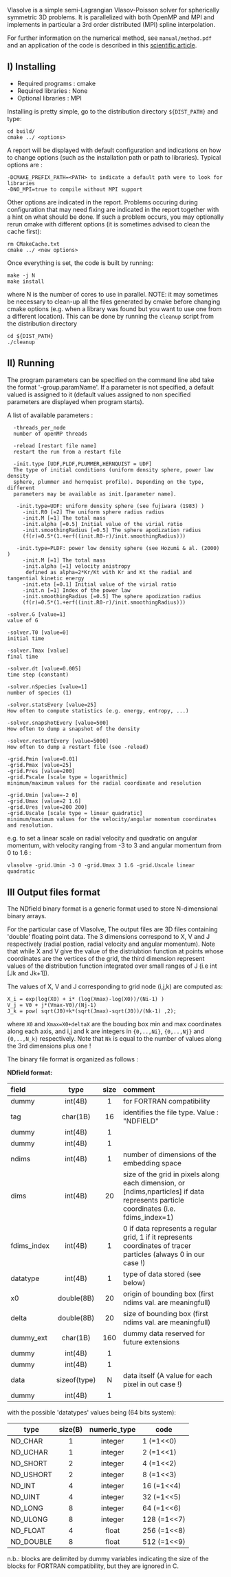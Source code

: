 Vlasolve is a simple semi-Lagrangian Vlasov-Poisson solver for spherically symmetric 3D problems. It is parallelized with both OpenMP and MPI and implements in particular a 3rd order distributed (MPI) spline interpolation. 

For further information on the numerical method, see `manual/method.pdf` and an application of the code is described in this [scientific article](http://adsabs.harvard.edu/abs/2015MNRAS.450.3724C).

I) Installing
-------------

 - Required programs : cmake
 - Required libraries : None
 - Optional libraries : MPI

Installing is pretty simple, go to the distribution directory `${DIST_PATH}` and type:

    cd build/
    cmake ../ <options>

A report will be displayed with default configuration and indications on how to change options (such as the installation path or path to libraries). Typical options are :

    -DCMAKE_PREFIX_PATH=<PATH> to indicate a default path were to look for libraries
    -DNO_MPI=true to compile without MPI support

Other options are indicated in the report. Problems occuring during configuration that may need fixing are indicated in the report together with a hint on what should be done. If such a problem occurs, you may optionally rerun cmake with different options (it is sometimes advised to clean the cache first):

    rm CMakeCache.txt
    cmake ../ <new options>

Once everything is set, the code is built by running:

    make -j N
    make install

where N is the number of cores to use in parallel.
NOTE: it may sometimes be necessary to clean-up all the files generated by cmake before changing cmake options (e.g. when a library was found but you want to use one from a different location). This can be done by running the `cleanup` script from the distribution directory

    cd ${DIST_PATH}
    ./cleanup


II) Running
--------------
The program parameters can be specified on the command line abd take the format '-group.paramName'. If a parameter is not specified, a default valued is assigned to it (default values assigned to non specified parameters are displayed when program starts).

A list of available parameters :

      -threads_per_node
      number of openMP threads

      -reload [restart file name]
      restart the run from a restart file

      -init.type [UDF,PLDF,PLUMMER,HERNQUIST = UDF]
      The type of initial conditions (uniform density sphere, power law density
      sphere, plummer and hernquist profile). Depending on the type, different
      parameters may be available as init.[parameter name].

       -init.type=UDF: uniform density sphere (see fujiwara (1983) )
         -init.R0 [=2] The uniform sphere radius radius
         -init.M [=1] The total mass
         -init.alpha [=0.5] Initial value of the virial ratio
         -init.smoothingRadius [=0.5] The sphere apodization radius 
         (f(r)=0.5*(1.+erf((init.R0-r)/init.smoothingRadius)))

       -init.type=PLDF: power low density sphere (see Hozumi & al. (2000) )
         -init.M [=1] The total mass
         -init.alpha [=1] velocity anistropy
          defined as alpha=2*Kr/Kt with Kr and Kt the radial and tangential kinetic energy
         -init.eta [=0.1] Initial value of the virial ratio
         -init.n [=1] Index of the power law
         -init.smoothingRadius [=0.5] The sphere apodization radius 
         (f(r)=0.5*(1.+erf((init.R0-r)/init.smoothingRadius)))

    -solver.G [value=1]
    value of G

    -solver.T0 [value=0]
    initial time

    -solver.Tmax [value]
    final time

    -solver.dt [value=0.005]
    time step (constant)

    -solver.nSpecies [value=1]
    number of species (1)

    -solver.statsEvery [value=25]
    How often to compute statistics (e.g. energy, entropy, ...)

    -solver.snapshotEvery [value=500]
    How often to dump a snapshot of the density

    -solver.restartEvery [value=5000]
    How often to dump a restart file (see -reload)

    -grid.Pmin [value=0.01]
    -grid.Pmax [value=25]
    -grid.Pres [value=200] 
    -grid.Pscale [scale type = logarithmic] 
    minimum/maximum values for the radial coordinate and resolution

    -grid.Umin [value=-2 0]
    -grid.Umax [value=2 1.6]
    -grid.Ures [value=200 200]
    -grid.Uscale [scale type = linear quadratic] 
    minimum/maximum values for the velocity/angular momentum coordinates and resolution.
    
e.g. to set a linear scale on radial velocity and quadratic on angular momentum, with velocity ranging from -3 to 3 and angular momentum from 0 to 1.6 :

    vlasolve -grid.Umin -3 0 -grid.Umax 3 1.6 -grid.Uscale linear quadratic


III Output files format
-----------------------
The NDfield binary format is a generic format used to store N-dimensional binary arrays.

For the particular case of Vlasolve, The output files are 3D files containing 'double' floating point data. The 3 dimensions correspond to X, V and J respectively (radial postion, radial velocity and angular momentum). Note that while X and V give the value of the distriubtion function at points whose coordinates are the vertices of the grid, the third dimension represent values of the distribution function integrated over small ranges of J (i.e int [Jk and Jk+1]).

The values of X, V and J corresponding to grid node (i,j,k) are computed as:

    X_i = exp(log(X0) + i* (log(Xmax)-log(X0))/(Ni-1) )
    V_j = V0 + j*(Vmax-V0)/(Nj-1)
    J_k = pow( sqrt(J0)+k*(sqrt(Jmax)-sqrt(J0))/(Nk-1) ,2);
    
where `X0` and `Xmax=X0+deltaX` are the bouding box min and max coordinates along each axis, and i,j and k are integers in `{0,..,Ni}`, `{0,..,Nj}` and  `{0,..,N_k}` respectively. Note that `Nk` is equal to the number of values along the 3rd dimensions plus one !

The binary file format is organized as follows :

**NDfield format:**

|field       |type         |size   |comment                                    |
|:-----------|:-----------:|:-----:|:------------------------------------------|
|dummy       |int(4B)      |1      |for FORTRAN compatibility                  |
|tag         |char(1B)     |16     |identifies the file type. Value : "NDFIELD"|
|dummy       |int(4B)      |1	   |                                           |
|dummy       |int(4B)      |1	   |                                           |
|ndims       |int(4B)      |1      |number of dimensions of the embedding space|
|dims        |int(4B)      |20     |size of the grid in pixels along each dimension, or [ndims,nparticles] if data represents particle coordinates (i.e. fdims_index=1)|
|fdims_index |int(4B)      |1      |0 if data represents a regular grid, 1 if it represents coordinates of tracer particles (always 0 in our case !)|
|datatype    |int(4B)      |1      |type of data stored (see below)            |
|x0          |double(8B)   |20     |origin of bounding box (first ndims val. are meaningfull)|
|delta       |double(8B)   |20     |size of bounding box (first ndims val. are meaningfull)|
|dummy_ext   |char(1B)     |160    |dummy data reserved for future extensions  |
|dummy       |int(4B)      |1	   |                                           |
|dummy       |int(4B)      |1	   |                                           |
|data        |sizeof(type) |N      |data itself (A value for each pixel in out case !)
|dummy       |int(4B)      |1	   |                                           |

with the possible 'datatypes' values being (64 bits system):

|type       |size(B) |numeric_type  |code       |
|-----------|:------:|:------------:|-----------|
|ND_CHAR    | 1      | integer      |1 (=1<<0)  |
|ND_UCHAR   | 1      | integer      |2 (=1<<1)  |
|ND_SHORT   | 2      | integer      |4 (=1<<2)  |
|ND_USHORT  | 2      | integer      |8 (=1<<3)  |
|ND_INT     | 4      | integer      |16 (=1<<4) |
|ND_UINT    | 4      | integer      |32 (=1<<5) |
|ND_LONG    | 8      | integer      |64 (=1<<6) |
|ND_ULONG   | 8      | integer      |128 (=1<<7)|
|ND_FLOAT   | 4      | float        |256 (=1<<8)|
|ND_DOUBLE  | 8      | float        |512 (=1<<9)|

n.b.: blocks are delimited by dummy variables indicating the size of the blocks for FORTRAN compatibility, but they are ignored in C.
